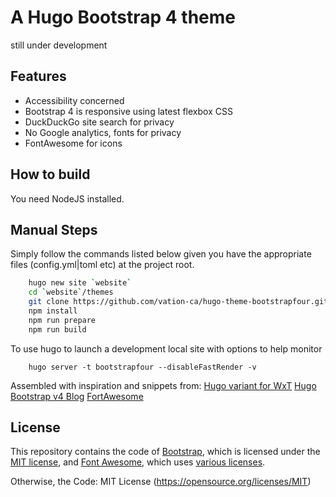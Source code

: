 # A Hugo Bootstrap 4 theme

still under development

## Features

- Accessibility concerned
- Bootstrap 4 is responsive using latest flexbox CSS
- DuckDuckGo site search for privacy
- No Google analytics, fonts for privacy
- FontAwesome for icons

## How to build

You need NodeJS installed.

## Manual Steps

Simply follow the commands listed below given you have the appropriate files
(config.yml|toml etc) at the project root.

```sh
    hugo new site `website`
    cd `website`/themes
    git clone https://github.com/vation-ca/hugo-theme-bootstrapfour.git bootstrapfour && cd bootstrapfour
    npm install
    npm run prepare
    npm run build
```

To use hugo to launch a development local site with options to help monitor
```console
    hugo server -t bootstrapfour --disableFastRender -v
```

Assembled with inspiration and snippets from:
[Hugo variant for WxT](https://github.com/wet-boew/wet-boew-hugo)
[Hugo Bootstrap v4 Blog](https://github.com/alanorth/hugo-theme-bootstrap4-blog)
[FortAwesome](https://github.com/FortAwesome/Font-Awesome)

## License
This repository contains the code of [Bootstrap](http://getbootstrap.com), which is licensed under the [MIT license](https://tldrlegal.com/license/mit-license), and [Font Awesome](http://fontawesome.io/), which uses [various licenses](http://fontawesome.io/license/).

Otherwise, the Code: MIT License (https://opensource.org/licenses/MIT)